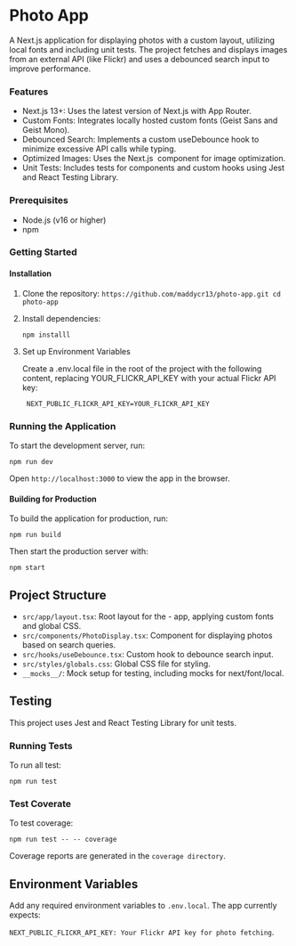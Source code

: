 # Photo App
A Next.js application for displaying photos with a custom layout, utilizing local fonts and including unit tests. The project fetches and displays images from an external API (like Flickr) and uses a debounced search input to improve performance.

### Features
- Next.js 13+: Uses the latest version of Next.js with App Router.
- Custom Fonts: Integrates locally hosted custom fonts (Geist Sans and Geist Mono).
- Debounced Search: Implements a custom useDebounce hook to minimize excessive API calls while typing.
- Optimized Images: Uses the Next.js <Image /> component for image optimization.
- Unit Tests: Includes tests for components and custom hooks using Jest and React Testing Library.

### Prerequisites
- Node.js (v16 or higher)
- npm 

### Getting Started

#### Installation

1. Clone the repository:
 `https://github.com/maddycr13/photo-app.git
   cd photo-app `

2. Install dependencies:

     ` npm installl `
3. Set up Environment Variables

    Create a .env.local file in the root of the project with the following content, replacing YOUR_FLICKR_API_KEY with your actual Flickr API key: 

   ` NEXT_PUBLIC_FLICKR_API_KEY=YOUR_FLICKR_API_KEY`


### Running the Application

To start the development server, run:

`npm run dev`

Open `http://localhost:3000` to view the app in the browser.

#### Building for Production
To build the application for production, run:

`npm run build`

Then start the production server with:

`npm start `

## Project Structure
- `src/app/layout.tsx`: Root layout for the - app, applying custom fonts and global CSS.
- `src/components/PhotoDisplay.tsx`: Component for displaying photos based on search queries.
- `src/hooks/useDebounce.tsx`: Custom hook to debounce search input.
- `src/styles/globals.css`: Global CSS file for styling.
- `__mocks__/`: Mock setup for testing, including mocks for next/font/local.

## Testing

This project uses Jest and React Testing Library for unit tests.

### Running Tests

To run all test: 
 
 `npm run test` 

### Test Coverate

To test coverage:

`npm run test -- -- coverage`

Coverage reports are generated in the `coverage directory`.

## Environment Variables
Add any required environment variables to `.env.local`. The app currently expects:

`NEXT_PUBLIC_FLICKR_API_KEY: Your Flickr API key for photo fetching`.